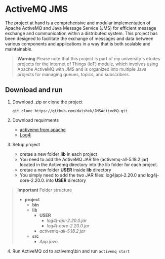 # ActiveMQ JMS

The project at hand is a comprehensive and modular implementation of Apache ActiveMQ and Java Message Service (JMS) for efficient message exchange and communication within a distributed system. This project has been designed to facilitate the exchange of messages and data between various components and applications in a way that is both scalable and maintainable.

> **Warning**
> Please note that this project is part of my university's etudes projects for the Internet of Things (IoT) module, which involves using Apache ActiveMQ with JMS and is organized into multiple Java projects for managing queues, topics, and subscribers.

## Download and run

1.  Download .zip or clone the project

        git clone https://github.com/daishek/JMSActiveMQ.git
2.  Download requirments
    - [activemq from apache](https://activemq.apache.org/)
    - [Log4j](https://logging.apache.org/log4j/2.x/download.html)
3.  Setup project

    - cretae a new folder **lib** in each project
    - You need to add the ActiveMQ JAR file (activemq-all-5.18.2.jar) located in the Activemq directory into the lib folder for each project.
    - cretae a new folder **USER** inside **lib** directory
    - You simply need to add the two JAR files: log4japi-2.20.0 and log4j-core-2.20.0. into **USER** directory

> **Important**
> Folder structure
>  - **project**
> 	 - **bin**
> 	 - **lib**
> 		- **USER**
> 			 - *log4j-api-2.20.0.jar*
> 			 - *log4j-core-2.20.0.jar*
> 		- *activemq-all-5.18.2.jar*
> 	 - **src**
> 		 - *App.java*

4.  Run ActiveMQ
    cd to activemq\bin and run `activemq start`
